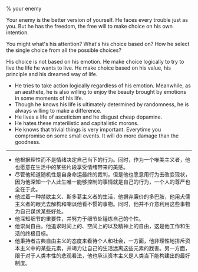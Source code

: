 % your enemy

Your enemy is the better version of yourself.
He faces every trouble just as you.
But he has the freedom, the free will to make choice on his own intention.

You might what's his attention?
What's his choice based on?
How he select the single choice from all the possible choices?

His choice is not based on his emotion.
He make choice logically to try to live the life he wants to live.
He make choice based on his value, his principle and his dreamed way of life.

- He tries to take action logically regardless of his emotion. Meanwhile, as an aesthete, he is also willing to enjoy the beauty brought by emotions in some moments of his life.
- Though he knows his life is ultimately determined by randomness, he is always willing to make a difference.
- He lives a life of asceticism and he disgust cheap dopamine.
- He hates these materilistic and capitalistic morons.
- He knows that trivial things is very important. Everytime you compromise on some small events. It will do more damage
than the goodness.

------

- 他根据理性而不是情绪决定自己当下的行为。同时，作为一个唯美主义者，他也愿意在生活中的某些片段享受情绪带来的美感。
- 尽管他知道随机性是自身命运最终的裁判，但是他也愿意用行为去改变现状，因为他深知一个人此生唯一能够控制的事情就是自己的行为，一个人的尊严也全在于此。
- 他过着一种禁欲主义、斯多葛主义者的生活，他摒弃廉价的多巴胺，他用犬儒主义者的眼光去解构和嘲讽他看不惯的事物。同时，他并不介意利用这些事物为自己谋求某些好处。
- 他深知细节的重要性，并努力于细节处锤炼自己的个性。
- 他崇尚自由，他追求时间上的、空间上的以及精神上的自由，这是他工作和生活的终极目标。
- 他秉持者古典自由主义的态度来看待个人和社会，一方面，他非理性地排斥资本主义中的某些元素，并竭力让自己的生活远离这些元素的戕害。另一方面，限于对于人类本性的悲观看法，他也承认资本主义是人类当下能构建出的最好制度。
